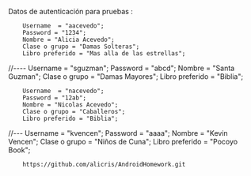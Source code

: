        
Datos de autenticación para pruebas :

        Username  = "aacevedo";
        Password = "1234";
        Nombre = "Alicia Acevedo";
        Clase o grupo = "Damas Solteras";
        Libro preferido = "Mas alla de las estrellas";
//----
        Username  = "sguzman";
        Password = "abcd";
        Nombre = "Santa Guzman";
        Clase o grupo = "Damas Mayores";
        Libro preferido = "Biblia";

        Username  = "nacevedo";
        Password = "12ab";
        Nombre = "Nicolas Acevedo";
        Clase o grupo = "Caballeros";
        Libro preferido = "Biblia";
//---
        Username  = "kvencen";
        Password = "aaaa";
        Nombre = "Kevin Vencen";
        Clase o grupo = "Niños de Cuna";
        Libro preferido = "Pocoyo Book";



      
        https://github.com/alicris/AndroidHomework.git
